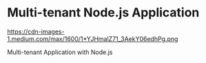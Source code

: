 # Multi-tenant Node.js Application

https://cdn-images-1.medium.com/max/1600/1*YJHmalZ71_3AekY06edhPg.png

Multi-tenant Application with Node.js

